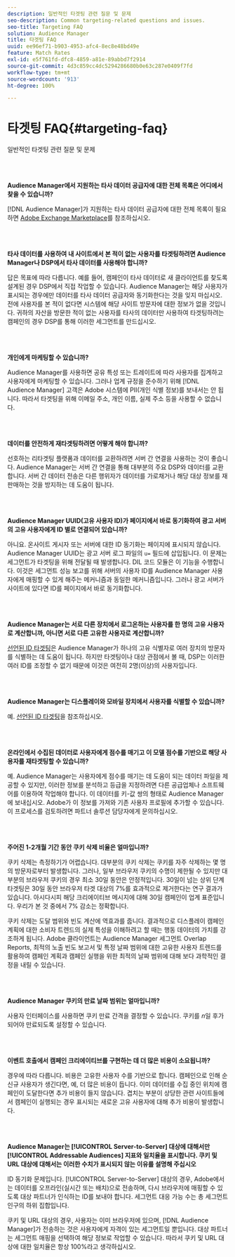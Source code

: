 ```yaml
---
description: 일반적인 타겟팅 관련 질문 및 문제
seo-description: Common targeting-related questions and issues.
seo-title: Targeting FAQ
solution: Audience Manager
title: 타겟팅 FAQ
uuid: ee96ef71-b903-4953-afc4-8ec8e48bd49e
feature: Match Rates
exl-id: e5f761fd-dfc8-4859-a81e-89abbd7f2914
source-git-commit: 4d3c859cc4dc5294286680b0e63c287e0409f7fd
workflow-type: tm+mt
source-wordcount: '913'
ht-degree: 100%

---
```


# 타겟팅 FAQ{#targeting-faq}

일반적인 타겟팅 관련 질문 및 문제

<br> 

<!-- 

faq_targeting.xml

 -->

**Audience Manager에서 지원하는 타사 데이터 공급자에 대한 전체 목록은 어디에서 찾을 수 있습니까?**

[!DNL Audience Manager]가 지원하는 타사 데이터 공급자에 대한 전체 목록이 필요하면 [Adobe Exchange Marketplace](https://exchange.adobe.com/experiencecloud.html)를 참조하십시오.

<br> 

**타사 데이터를 사용하여 내 사이트에서 본 적이 없는 사용자를 타겟팅하려면 Audience Manager나 DSP에서 타사 데이터를 사용해야 합니까?**

답은 목표에 따라 다릅니다. 예를 들어, 캠페인이 타사 데이터로 새 클라이언트를 찾도록 설계된 경우 DSP에서 직접 작업할 수 있습니다. Audience Manager는 해당 사용자가 표시되는 경우에만 데이터를 타사 데이터 공급자와 동기화한다는 것을 잊지 마십시오. 전에 사용자를 본 적이 없다면 시스템에 해당 사이트 방문자에 대한 정보가 없을 것입니다. 귀하의 자산을 방문한 적이 없는 사용자를 타사의 데이터만 사용하여 타겟팅하려는 캠페인의 경우 DSP를 통해 이러한 세그먼트를 만드십시오.

<br> 

**개인에게 마케팅할 수 있습니까?**

Audience Manager를 사용하면 공유 특성 또는 트레이트에 따라 사용자를 집계하고 사용자에게 마케팅할 수 있습니다. 그러나 업계 규정을 준수하기 위해 [!DNL Audience Manager] 고객은 Adobe 시스템에 PII(개인 식별 정보)를 보내서는 안 됩니다. 따라서 타겟팅을 위해 이메일 주소, 개인 이름, 실제 주소 등을 사용할 수 없습니다.

<br> 

**데이터를 안전하게 재타겟팅하려면 어떻게 해야 합니까?**

선호하는 리타겟팅 플랫폼과 데이터를 교환하려면 서버 간 연결을 사용하는 것이 좋습니다. Audience Manager는 서버 간 연결을 통해 대부분의 주요 DSP와 데이터를 교환합니다. 서버 간 데이터 전송은 다른 행위자가 데이터를 가로채거나 해당 대상 정보를 재판매하는 것을 방지하는 데 도움이 됩니다.

<br> 

**Audience Manager UUID(고유 사용자 ID)가 페이지에서 바로 동기화하여 광고 서버의 고유 사용자에게 ID 별로 연결되어 있습니까?**

아니요. 온사이트 게시자 또는 서버에 대한 ID 동기화는 페이지에 표시되지 않습니다. Audience Manager UUID는 광고 서버 로그 파일의 `u=` 필드에 삽입됩니다. 이 문제는 세그먼트가 타겟팅을 위해 전달될 때 발생합니다. DIL 코드 모듈은 이 기능을 수행합니다. 이것은 세그먼트 성능 보고를 위해 서버의 사용자 ID를 Audience Manager 사용자에게 매핑할 수 있게 해주는 메커니즘과 동일한 메커니즘입니다. 그러나 광고 서버가 사이트에 있다면 ID를 페이지에서 바로 동기화합니다.

<br> 

**Audience Manager는 서로 다른 장치에서 로그온하는 사용자를 한 명의 고유 사용자로 계산합니까, 아니면 서로 다른 고유한 사용자로 계산합니까?**

[선언된 ID 타겟팅](../features/declared-ids.md#declared-id-targeting)은 Audience Manager가 하나의 고유 식별자로 여러 장치의 방문자를 식별하는 데 도움이 됩니다. 하지만 타겟팅이나 대상 관점에서 볼 때, DSP는 이러한 여러 ID를 조정할 수 없기 때문에 이것은 여전히 2명(이상)의 사용자입니다.

<br> 

**Audience Manager는 디스플레이와 모바일 장치에서 사용자를 식별할 수 있습니까?**

예. [선언된 ID 타겟팅](../features/declared-ids.md#declared-id-targeting)을 참조하십시오.

<br> 

**온라인에서 수집된 데이터로 사용자에게 점수를 매기고 이 모델 점수를 기반으로 해당 사용자를 재타겟팅할 수 있습니까?**

예. Audience Manager는 사용자에게 점수를 매기는 데 도움이 되는 데이터 파일을 제공할 수 있지만, 이러한 정보를 분석하고 등급을 지정하려면 다른 공급업체나 소프트웨어를 이용하여 작업해야 합니다. 이 데이터를 키-값 쌍의 형태로 Audience Manager에 보내십시오. Adobe가 이 정보를 가져와 기존 사용자 프로필에 추가할 수 있습니다. 이 프로세스를 검토하려면 파트너 솔루션 담당자에게 문의하십시오.

<br> 

**주어진 1-2개월 기간 동안 쿠키 삭제 비율은 얼마입니까?**

쿠키 삭제는 측정하기가 어렵습니다. 대부분의 쿠키 삭제는 쿠키를 자주 삭제하는 몇 명의 방문자로부터 발생합니다. 그러나, 일부 브라우저 쿠키의 수명이 제한될 수 있지만 대부분의 브라우저 쿠키의 경우 최소 30일 동안은 안정적입니다. 30일이 넘는 상위 단계 타겟팅은 30일 동안 브라우저 타겟 대상의 7%를 효과적으로 제거한다는 연구 결과가 있습니다. 아시다시피 해당 크리에이티브 메시지에 대해 30일 캠페인이 업계 표준입니다. 우리가 본 것 중에서 7% 감소는 정확합니다.

쿠키 삭제는 도달 범위와 빈도 계산에 역효과를 줍니다. 결과적으로 디스플레이 캠페인 계획에 대한 소비자 트렌드의 실제 특성을 이해하려고 할 때는 행동 데이터의 가치를 강조하게 됩니다. Adobe 클라이언트는 Audience Manager 세그먼트 Overlap Reports, 최적의 노출 빈도 보고서 및 특정 날짜 범위에 대한 고유한 사용자 트렌드를 활용하여 캠페인 계획과 캠페인 실행을 위한 최적의 날짜 범위에 대해 보다 과학적인 결정을 내릴 수 있습니다.

<br> 

**Audience Manager 쿠키의 만료 날짜 범위는 얼마입니까?**

사용자 인터페이스를 사용하면 쿠키 만료 간격을 결정할 수 있습니다. 쿠키를 *n*&#x200B;일 후가 되어야 만료되도록 설정할 수 있습니다.

<br> 

**이벤트 호출에서 캠페인 크리에이티브를 구현하는 데 더 많은 비용이 소요됩니까?**

경우에 따라 다릅니다. 비용은 고유한 사용자 수를 기반으로 합니다. 캠페인으로 인해 순 신규 사용자가 생긴다면, 예, 더 많은 비용이 듭니다. 이미 데이터를 수집 중인 위치에 캠페인이 도달한다면 추가 비용이 들지 않습니다. 겹치는 부분이 상당한 관련 사이트들에서 캠페인이 실행되는 경우 표시되는 새로운 고유 사용자에 대해 추가 비용이 발생합니다.

<br> 

**Audience Manager는 [!UICONTROL Server-to-Server] 대상에 대해서만 [!UICONTROL Addressable Audiences] 지표와 일치율을 표시합니다. 쿠키 및 URL 대상에 대해서는 이러한 수치가 표시되지 않는 이유를 설명해 주십시오**

ID 동기화 문제입니다. [!UICONTROL Server-to-Server] 대상의 경우, Adobe에서는 데이터를 오프라인(실시간 또는 배치)으로 전송하며, 다시 브라우저에 매핑할 수 있도록 대상 파트너가 인식하는 ID를 보내야 합니다.  세그먼트 대응 가능 수는 총 세그먼트 인구의 하위 집합입니다.

쿠키 및 URL 대상의 경우, 사용자는 이미 브라우저에 있으며, [!DNL Audience Manager]가 전송하는 것은 사용자에게 자격이 있는 세그먼트일 뿐입니다. 대상 파트너는 세그먼트 매핑을 선택하여 해당 정보로 작업할 수 있습니다. 따라서 쿠키 및 URL 대상에 대한 일치율은 항상 100%라고 생각하십시오.
